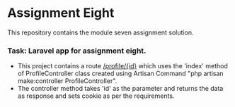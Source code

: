 # Assignment Eight

This repository contains the module seven assignment solution.

### Task: Laravel app for assignment eight. 

- This project contains a route [/profile/{id}](#) which uses the 'index' method of ProfileController class created using Artisan Command "php artisan make:controller ProfileController".
- The controller method takes 'id' as the parameter and returns the data as response and sets cookie as per the requirements.
 

